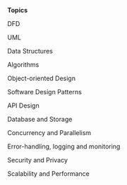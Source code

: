 **Topics**

DFD

UML

Data Structures

Algorithms

Object-oriented Design

Software Design Patterns

API Design

Database and Storage

Concurrency and Parallelism

Error-handling, logging and monitoring

Security and Privacy

Scalability and Performance